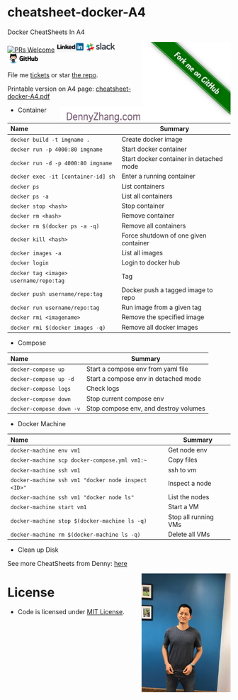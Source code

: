 # cheatsheet-docker-A4
Docker CheatSheets In A4

<a href="https://github.com/DennyZhang?tab=followers"><img align="right" width="200" height="183" src="https://raw.githubusercontent.com/USDevOps/mywechat-slack-group/master/images/fork_github.png" /></a>

[![PRs Welcome](https://img.shields.io/badge/PRs-welcome-brightgreen.svg)](http://makeapullrequest.com) [![LinkedIn](https://raw.githubusercontent.com/USDevOps/mywechat-slack-group/master/images/linkedin.png)](https://www.linkedin.com/in/dennyzhang001) [![Slack](https://raw.githubusercontent.com/USDevOps/mywechat-slack-group/master/images/slack.png)](https://www.dennyzhang.com/slack) [![Github](https://raw.githubusercontent.com/USDevOps/mywechat-slack-group/master/images/github.png)](https://github.com/DennyZhang)

File me [tickets](https://github.com/DennyZhang/cheatsheet-docker-A4/issues) or star [the repo](https://github.com/DennyZhang/cheatsheet-docker-A4).

Printable version on A4 page: [cheatsheet-docker-A4.pdf](cheatsheet-docker-A4.pdf)

<a href="https://www.dennyzhang.com"><img align="right" width="185" height="37" src="https://raw.githubusercontent.com/USDevOps/mywechat-slack-group/master/images/dns_small.png"></a>

- Container

| Name                                        | Summary                                 |
| :------------------------------------------ | --------------------------------------- |
| `docker build -t imgname .`                 | Create docker image                     |
| `docker run -p 4000:80 imgname`             | Start docker container                  |
| `docker run -d -p 4000:80 imgname`          | Start docker container in detached mode |
| `docker exec -it [container-id] sh`         | Enter a running container               |
| `docker ps`                                 | List containers                         |
| `docker ps -a`                              | List all containers                     |
| `docker stop <hash>`                        | Stop container                          |
| `docker rm <hash>`                          | Remove container                        |
| `docker rm $(docker ps -a -q)`              | Remove all containers                   |
| `docker kill <hash>`                        | Force shutdown of one given container   |
| `docker images -a`                          | List all images                         |
| `docker login`                              | Login to docker hub                     |
| `docker tag <image> username/repo:tag`      | Tag <image>                             |
| `docker push username/repo:tag`             | Docker push a tagged image to repo      |
| `docker run username/repo:tag`              | Run image from a given tag              |
| `docker rmi <imagename>`                    | Remove the specified image              |
| `docker rmi $(docker images -q)`            | Remove all docker images                |

- Compose

| Name                     | Summary                               |
| :----------------------- | ----------------------------------    |
| `docker-compose up`      | Start a compose env from yaml file    |
| `docker-compose up -d`   | Start a compose env in detached mode  |
| `docker-compose logs`    | Check logs                            |
| `docker-compose down`    | Stop current compose env              |
| `docker-compose down -v` | Stop compose env, and destroy volumes |

- Docker Machine

| Name                                                | Summary              |
| :-------------------------------------------------  | -------------------  |
| `docker-machine env vm1`                            | Get node env         |
| `docker-machine scp docker-compose.yml vm1:~`       | Copy files           |
| `docker-machine ssh vm1`                            | ssh to vm            |
| `docker-machine ssh vm1 "docker node inspect <ID>"` | Inspect a node       |
| `docker-machine ssh vm1 "docker node ls"`           | List the nodes       |
| `docker-machine start vm1`                          | Start a VM           |
| `docker-machine stop $(docker-machine ls -q)`       | Stop all running VMs |
| `docker-machine rm $(docker-machine ls -q)`         | Delete all VMs       |

- Clean up Disk

See more CheatSheets from Denny: [here](https://github.com/topics/denny-cheatsheets)

<a href="https://www.dennyzhang.com"><img align="right" width="201" height="268" src="https://raw.githubusercontent.com/USDevOps/mywechat-slack-group/master/images/denny_201706.png"></a>

# License
- Code is licensed under [MIT License](https://www.dennyzhang.com/wp-content/mit_license.txt).
